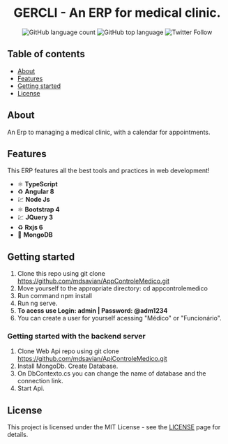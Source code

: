 <h1 align="center">GERCLI - An ERP for medical clinic. </h1>

<div align="center">

  ![GitHub language count](https://img.shields.io/github/languages/count/mdsavian/AppControleMedico)
  ![GitHub top language](https://img.shields.io/github/languages/top/mdsavian/AppControleMedico)
  ![Twitter Follow](https://img.shields.io/twitter/follow/MarlonSavian?style=social)
  
</div>


## Table of contents

- [About](#about)
- [Features](#features)
- [Getting started](#getting-started)
- [License](#license)

## About
An Erp to managing a medical clinic, with a calendar for appointments.

## Features
This ERP features all the best tools and practices in web development!

- ⚛️ **TypeScript** 
- ♻️ **Angular 8**
- 💹 **Node Js**
- ⚛️ **Bootstrap 4**
- 💹 **JQuery 3**
- ♻️ **Rxjs 6**
- 📄 **MongoDB**

## Getting started

1. Clone this repo using git clone https://github.com/mdsavian/AppControleMedico.git
2. Move yourself to the appropriate directory: cd appcontrolemedico
3. Run command npm install
4. Run ng serve.
5. <b> To acess use Login: admin | Password: @adm1234 </b>
6. You can create a user for yourself acessing "Médico" or "Funcionário".

### Getting started with the backend server
1. Clone Web Api repo using git clone https://github.com/mdsavian/ApiControleMedico.git
2. Install MongoDb. Create Database.
3. On DbContexto.cs you can change the name of database and the connection link.
4. Start Api.

## License

This project is licensed under the MIT License - see the [LICENSE](https://opensource.org/licenses/MIT) page for details.
